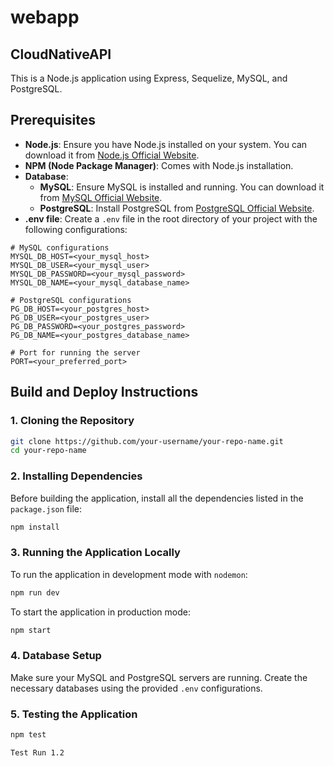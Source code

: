 # webapp
## CloudNativeAPI

This is a Node.js application using Express, Sequelize, MySQL, and PostgreSQL.

## Prerequisites

- **Node.js**: Ensure you have Node.js installed on your system. You can download it from [Node.js Official Website](https://nodejs.org/).
- **NPM (Node Package Manager)**: Comes with Node.js installation.
- **Database**:
  - **MySQL**: Ensure MySQL is installed and running. You can download it from [MySQL Official Website](https://www.mysql.com/).
  - **PostgreSQL**: Install PostgreSQL from [PostgreSQL Official Website](https://www.postgresql.org/).
- **.env file**: Create a `.env` file in the root directory of your project with the following configurations:

```env
# MySQL configurations
MYSQL_DB_HOST=<your_mysql_host>
MYSQL_DB_USER=<your_mysql_user>
MYSQL_DB_PASSWORD=<your_mysql_password>
MYSQL_DB_NAME=<your_mysql_database_name>

# PostgreSQL configurations
PG_DB_HOST=<your_postgres_host>
PG_DB_USER=<your_postgres_user>
PG_DB_PASSWORD=<your_postgres_password>
PG_DB_NAME=<your_postgres_database_name>

# Port for running the server
PORT=<your_preferred_port>
```

## Build and Deploy Instructions

### 1. Cloning the Repository

```bash
git clone https://github.com/your-username/your-repo-name.git
cd your-repo-name
```

### 2. Installing Dependencies

Before building the application, install all the dependencies listed in the `package.json` file:

```bash
npm install
```

### 3. Running the Application Locally

To run the application in development mode with `nodemon`:

```bash
npm run dev
```

To start the application in production mode:

```bash
npm start
```

### 4. Database Setup

Make sure your MySQL and PostgreSQL servers are running. Create the necessary databases using the provided `.env` configurations.

### 5. Testing the Application

````bash
npm test

Test Run 1.2

